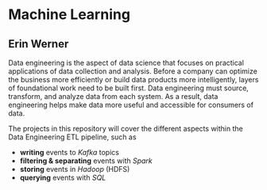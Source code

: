 # Machine Learning

## Erin Werner

Data engineering is the aspect of data science that focuses on practical applications of data collection and analysis. Before a company can optimize the business more efficiently or build data products more intelligently, layers of foundational work need to be built first. Data engineering must source, transform, and analyze data from each system. As a result, data engineering helps make data more useful and accessible for consumers of data.

The projects in this repository will cover the different aspects within the Data Engineering ETL pipeline, such as 

* **writing** events to *Kafka* topics
* **filtering & separating** events with *Spark*
* **storing** events in *Hadoop* (HDFS)
* **querying** events with *SQL*
